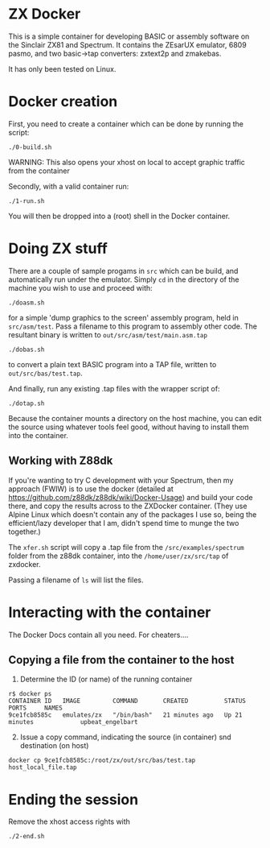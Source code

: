 
# ZX Docker

This is a simple container for developing BASIC or assembly software on the Sinclair ZX81 and Spectrum. It contains the
ZEsarUX emulator, 6809 pasmo, and two basic->tap converters: zxtext2p and zmakebas.

It has only been tested on Linux.


# Docker creation

First, you need to create a container which can be done by running the script:

```
./0-build.sh
```

WARNING: This also opens your xhost on local to accept graphic traffic from the container

Secondly, with a valid container run:

```
./1-run.sh
```

You will then be dropped into a (root) shell in the Docker container.


# Doing ZX stuff

There are a couple of sample progams in `src` which can be build, and automatically run under the
emulator. Simply `cd` in the directory of the machine you wish to use and proceed with:

```
./doasm.sh
```

for a simple 'dump graphics to the screen' assembly program, held in `src/asm/test`. Pass a filename to this program
to assembly other code. The resultant binary is written to `out/src/asm/test/main.asm.tap`

```
./dobas.sh
```

to convert a plain text BASIC program into a TAP file, written to `out/src/bas/test.tap`.

And finally, run any existing .tap files with the wrapper script of:

```
./dotap.sh
```

Because the container mounts a directory on the host machine, you can edit the source using
whatever tools feel good, without having to install them into the container.

## Working with Z88dk

If you're wanting to try C development with your Spectrum, then my approach (FWIW) is to use the docker (detailed at https://github.com/z88dk/z88dk/wiki/Docker-Usage)
and build your code there, and copy the results across to the ZXDocker container. (They use Alpine Linux which doesn't contain any of the packages I use so, being
the efficient/lazy developer that I am, didn't spend time to munge the two together.)

The `xfer.sh` script will copy a .tap file from the `/src/examples/spectrum` folder from the z88dk container, into the `/home/user/zx/src/tap` of zxdocker.

Passing a filename of `ls` will list the files.


# Interacting with the container

The Docker Docs contain all you need. For cheaters....

## Copying a file from the container to the host

1. Determine the ID (or name) of the running container
```
r$ docker ps
CONTAINER ID   IMAGE         COMMAND       CREATED          STATUS          PORTS     NAMES
9ce1fcb8585c   emulates/zx   "/bin/bash"   21 minutes ago   Up 21 minutes             upbeat_engelbart
```

2. Issue a copy command, indicating the source (in container) snd destination (on host)

```
docker cp 9ce1fcb8585c:/root/zx/out/src/bas/test.tap host_local_file.tap
```

#  Ending the session

Remove the xhost access rights with

```
./2-end.sh
```



